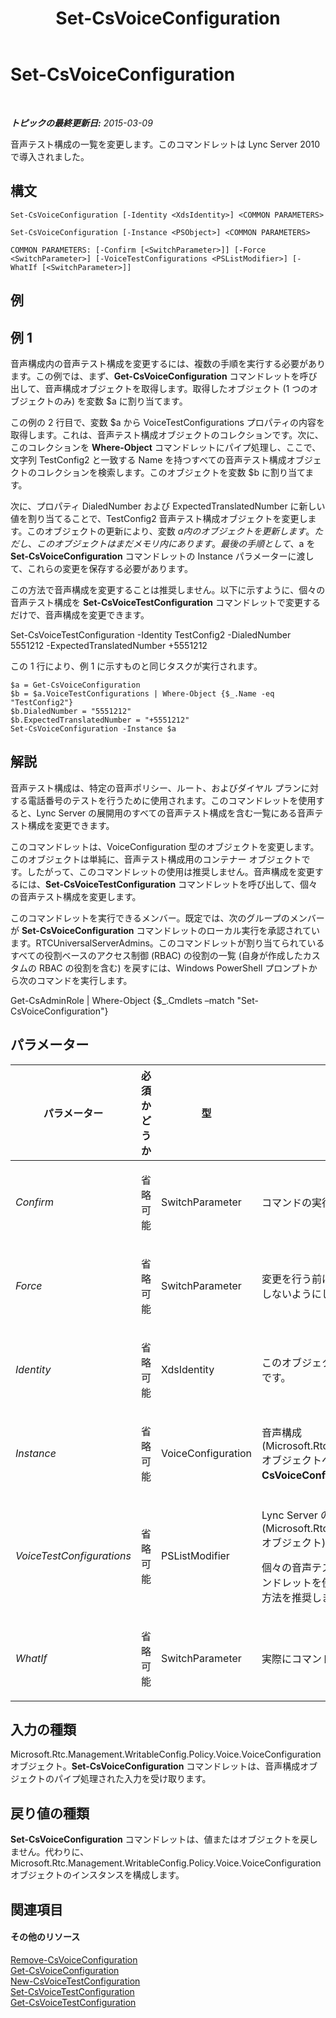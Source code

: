 ﻿---
title: Set-CsVoiceConfiguration
TOCTitle: Set-CsVoiceConfiguration
ms:assetid: dbab35ac-9a55-41d2-a726-9a26b2ff8e85
ms:mtpsurl: https://technet.microsoft.com/ja-jp/library/Gg398967(v=OCS.15)
ms:contentKeyID: 48273824
ms.date: 05/19/2016
mtps_version: v=OCS.15
ms.translationtype: HT
---

# Set-CsVoiceConfiguration

 

_**トピックの最終更新日:** 2015-03-09_

音声テスト構成の一覧を変更します。このコマンドレットは Lync Server 2010 で導入されました。

## 構文

    Set-CsVoiceConfiguration [-Identity <XdsIdentity>] <COMMON PARAMETERS>

    Set-CsVoiceConfiguration [-Instance <PSObject>] <COMMON PARAMETERS>

    COMMON PARAMETERS: [-Confirm [<SwitchParameter>]] [-Force <SwitchParameter>] [-VoiceTestConfigurations <PSListModifier>] [-WhatIf [<SwitchParameter>]]

## 例

## 例 1

音声構成内の音声テスト構成を変更するには、複数の手順を実行する必要があります。この例では、まず、**Get-CsVoiceConfiguration** コマンドレットを呼び出して、音声構成オブジェクトを取得します。取得したオブジェクト (1 つのオブジェクトのみ) を変数 $a に割り当てます。

この例の 2 行目で、変数 $a から VoiceTestConfigurations プロパティの内容を取得します。これは、音声テスト構成オブジェクトのコレクションです。次に、このコレクションを **Where-Object** コマンドレットにパイプ処理し、ここで、文字列 TestConfig2 と一致する Name を持つすべての音声テスト構成オブジェクトのコレクションを検索します。このオブジェクトを変数 $b に割り当てます。

次に、プロパティ DialedNumber および ExpectedTranslatedNumber に新しい値を割り当てることで、TestConfig2 音声テスト構成オブジェクトを変更します。このオブジェクトの更新により、変数 $a 内のオブジェクトを更新します。ただし、このオブジェクトはまだメモリ内にあります。最後の手順として、$a を **Set-CsVoiceConfiguration** コマンドレットの Instance パラメーターに渡して、これらの変更を保存する必要があります。

この方法で音声構成を変更することは推奨しません。以下に示すように、個々の音声テスト構成を **Set-CsVoiceTestConfiguration** コマンドレットで変更するだけで、音声構成を変更できます。

Set-CsVoiceTestConfiguration -Identity TestConfig2 -DialedNumber 5551212 -ExpectedTranslatedNumber +5551212

この 1 行により、例 1 に示すものと同じタスクが実行されます。

    $a = Get-CsVoiceConfiguration
    $b = $a.VoiceTestConfigurations | Where-Object {$_.Name -eq "TestConfig2"}
    $b.DialedNumber = "5551212"
    $b.ExpectedTranslatedNumber = "+5551212"
    Set-CsVoiceConfiguration -Instance $a

## 解説

音声テスト構成は、特定の音声ポリシー、ルート、およびダイヤル プランに対する電話番号のテストを行うために使用されます。このコマンドレットを使用すると、Lync Server の展開用のすべての音声テスト構成を含む一覧にある音声テスト構成を変更できます。

このコマンドレットは、VoiceConfiguration 型のオブジェクトを変更します。このオブジェクトは単純に、音声テスト構成用のコンテナー オブジェクトです。したがって、このコマンドレットの使用は推奨しません。音声構成を変更するには、**Set-CsVoiceTestConfiguration** コマンドレットを呼び出して、個々の音声テスト構成を変更します。

このコマンドレットを実行できるメンバー。既定では、次のグループのメンバーが **Set-CsVoiceConfiguration** コマンドレットのローカル実行を承認されています。RTCUniversalServerAdmins。このコマンドレットが割り当てられているすべての役割ベースのアクセス制御 (RBAC) の役割の一覧 (自身が作成したカスタムの RBAC の役割を含む) を戻すには、Windows PowerShell プロンプトから次のコマンドを実行します。

Get-CsAdminRole | Where-Object {$\_.Cmdlets –match "Set-CsVoiceConfiguration"}

## パラメーター


<table>
<colgroup>
<col style="width: 25%" />
<col style="width: 25%" />
<col style="width: 25%" />
<col style="width: 25%" />
</colgroup>
<thead>
<tr class="header">
<th>パラメーター</th>
<th>必須かどうか</th>
<th>型</th>
<th>説明</th>
</tr>
</thead>
<tbody>
<tr class="odd">
<td><p><em>Confirm</em></p></td>
<td><p>省略可能</p></td>
<td><p>SwitchParameter</p></td>
<td><p>コマンドの実行前に確認メッセージが表示されます。</p></td>
</tr>
<tr class="even">
<td><p><em>Force</em></p></td>
<td><p>省略可能</p></td>
<td><p>SwitchParameter</p></td>
<td><p>変更を行う前に表示されるように設定されているすべての確認メッセージを表示しないようにします。</p></td>
</tr>
<tr class="odd">
<td><p><em>Identity</em></p></td>
<td><p>省略可能</p></td>
<td><p>XdsIdentity</p></td>
<td><p>このオブジェクトの範囲です。このパラメーターで唯一使用できる値は、Global です。</p></td>
</tr>
<tr class="even">
<td><p><em>Instance</em></p></td>
<td><p>省略可能</p></td>
<td><p>VoiceConfiguration</p></td>
<td><p>音声構成 (Microsoft.Rtc.Management.WritableConfig.Policy.Voice.VoiceConfiguration) オブジェクトへの参照です。この型のオブジェクトは、<strong>Get-CsVoiceConfiguration</strong> コマンドレットを呼び出すことで取得できます。</p></td>
</tr>
<tr class="odd">
<td><p><em>VoiceTestConfigurations</em></p></td>
<td><p>省略可能</p></td>
<td><p>PSListModifier</p></td>
<td><p>Lync Server の展開のために定義されているすべての音声テスト構成 (Microsoft.Rtc.Management.WritableConfig.Policy.Voice.TestConfiguration オブジェクト) の一覧です。</p>
<p>個々の音声テスト構成オブジェクトは、<strong>Set-CsVoiceTestConfiguration</strong> コマンドレットを使用して変更する必要があります。この一覧の構成の変更にはこの方法を推奨します。</p></td>
</tr>
<tr class="even">
<td><p><em>WhatIf</em></p></td>
<td><p>省略可能</p></td>
<td><p>SwitchParameter</p></td>
<td><p>実際にコマンドを実行しなくてもコマンドの実行結果がわかります。</p></td>
</tr>
</tbody>
</table>


## 入力の種類

Microsoft.Rtc.Management.WritableConfig.Policy.Voice.VoiceConfiguration オブジェクト。**Set-CsVoiceConfiguration** コマンドレットは、音声構成オブジェクトのパイプ処理された入力を受け取ります。

## 戻り値の種類

**Set-CsVoiceConfiguration** コマンドレットは、値またはオブジェクトを戻しません。代わりに、Microsoft.Rtc.Management.WritableConfig.Policy.Voice.VoiceConfiguration オブジェクトのインスタンスを構成します。

## 関連項目

#### その他のリソース

[Remove-CsVoiceConfiguration](remove-csvoiceconfiguration.md)  
[Get-CsVoiceConfiguration](get-csvoiceconfiguration.md)  
[New-CsVoiceTestConfiguration](new-csvoicetestconfiguration.md)  
[Set-CsVoiceTestConfiguration](set-csvoicetestconfiguration.md)  
[Get-CsVoiceTestConfiguration](get-csvoicetestconfiguration.md)

